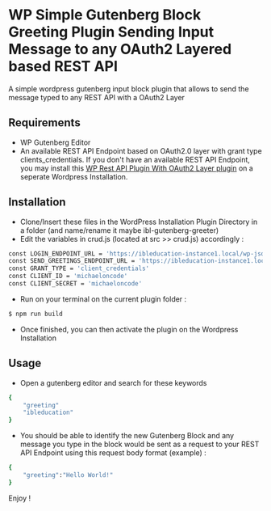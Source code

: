 WP Simple Gutenberg Block Greeting Plugin Sending Input Message to any OAuth2 Layered based REST API
========================

A simple wordpress gutenberg input block plugin that allows to send the message typed to any REST API with a OAuth2 Layer


Requirements
------------

  * WP Gutenberg Editor
  * An available REST API Endpoint based on OAuth2.0 layer with grant type clients_credentials. If you don't have an available REST API Endpoint, you may install this [WP Rest API Plugin With OAuth2 Layer plugin][1] on a seperate Wordpress Installation.
  

Installation
------------

* Clone/Insert these files in the WordPress Installation Plugin Directory in a folder (and name/rename it maybe ibl-gutenberg-greeter)
* Edit the variables in crud.js (located at src >> crud.js) accordingly :
```bash
const LOGIN_ENDPOINT_URL = 'https://ibleducation-instance1.local/wp-json/greetingbot/v1/login'
const SEND_GREETINGS_ENDPOINT_URL = 'https://ibleducation-instance1.local/wp-json/greetingbot/v1/send'
const GRANT_TYPE = 'client_credentials'
const CLIENT_ID = 'michaeloncode'
const CLIENT_SECRET = 'michaeloncode'
```
* Run on your terminal on the current plugin folder :

```bash
$ npm run build
```

  * Once finished, you can then activate the plugin on the Wordpress Installation

Usage
------------

* Open a gutenberg editor and search for these keywords
```bash
{
    "greeting"
    "ibleducation"
}
```
* You should be able to identify the new Gutenberg Block and any message you type in the block would be sent as a request to your REST API Endpoint using this request body format (example) :
```bash
{
    "greeting":"Hello World!"
}
```

Enjoy !


[1]: https://github.com/michael-on-code/ibleducation-oauth2-greeting-api